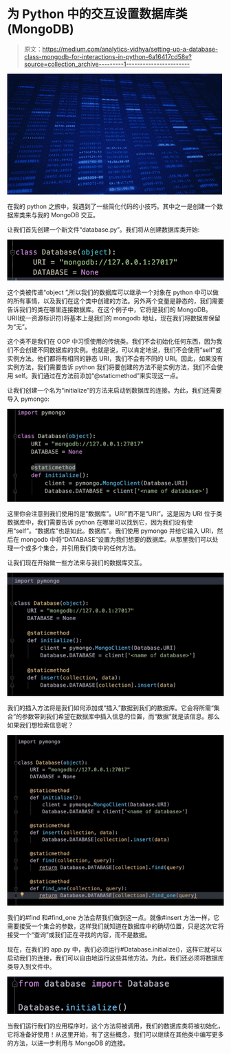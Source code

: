 # 为 Python 中的交互设置数据库类(MongoDB)

> 原文：<https://medium.com/analytics-vidhya/setting-up-a-database-class-mongodb-for-interactions-in-python-6a16417cd58e?source=collection_archive---------1----------------------->

![](img/53fda8ae7ffbf11c257222de315d2edb.png)

在我的 python 之旅中，我遇到了一些简化代码的小技巧。其中之一是创建一个数据库类来与我的 MongoDB 交互。

让我们首先创建一个新文件“database.py”。我们将从创建数据库类开始:

![](img/a00679167c0b516bbce8c9f791ea0371.png)

这个类被传递“object ”,所以我们的数据库可以继承一个对象在 python 中可以做的所有事情，以及我们在这个类中创建的方法。另外两个变量是静态的，我们需要告诉我们的类在哪里连接数据库。在这个例子中，它将是我们的 MongoDB。URI(统一资源标识符)将基本上是我们的 mongodb 地址，现在我们将数据库保留为“无”。

这个类不是我们在 OOP 中习惯使用的传统类。我们不会初始化任何东西，因为我们不会创建不同数据库的实例。也就是说，可以肯定地说，我们不会使用“self”或实例方法。他们都将有相同的静态 URI，我们不会有不同的 URI。因此，如果没有实例方法，我们需要告诉 python 我们将要创建的方法不是实例方法，我们不会使用 self。我们通过在方法前添加“@staticmethod”来实现这一点。

让我们创建一个名为“initialize”的方法来启动到数据库的连接。为此，我们还需要导入 pymongo:

![](img/63dc7363a192f7c493e62b92aeffd6e7.png)

这里你会注意到我们使用的是“数据库”。URI”而不是“URI”。这是因为 URI 位于类数据库中，我们需要告诉 python 在哪里可以找到它，因为我们没有使用“self”。“数据库”也是如此。数据库”。我们使用 pymongo 并给它输入 URI，然后在 mongodb 中将“DATABASE”设置为我们想要的数据库。从那里我们可以处理一个或多个集合，并引用我们类中的任何方法。

让我们现在开始做一些方法来与我们的数据库交互。

![](img/12151d89801bcf450ca7ea618ec5493f.png)

我们的插入方法将是我们如何添加或“插入”数据到我们的数据库。它会将所需“集合”的参数带到我们希望在数据库中插入信息的位置，而“数据”就是该信息。那么如果我们想检索信息呢？

![](img/9d2ac41ed5a5dcc60767fa845bac8a46.png)

我们的#find 和#find_one 方法会帮我们做到这一点。就像#insert 方法一样，它需要接受一个集合的参数，这样我们就知道在数据库中的确切位置，只是这次它将接受一个“查询”或我们正在寻找的内容，而不是数据。

现在，在我们的 app.py 中，我们必须运行#Database.initialize()，这样它就可以启动我们的连接，我们可以自由地运行这些其他方法。为此，我们还必须将数据库类导入到文件中。

![](img/50ca7318111b0120a33c4805fc601409.png)

当我们运行我们的应用程序时，这个方法将被调用，我们的数据库类将被初始化，它将准备好使用！从这里开始，有了这些概念，我们可以继续在其他类中编写更多的方法，以进一步利用与 MongoDB 的连接。